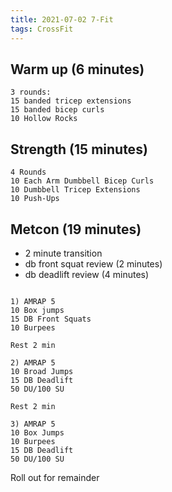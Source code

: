 ```yaml
---
title: 2021-07-02 7-Fit
tags: CrossFit
---
```


## Warm up (6 minutes)
```
3 rounds:
15 banded tricep extensions
15 banded bicep curls
10 Hollow Rocks
```

## Strength (15 minutes)
```
4 Rounds
10 Each Arm Dumbbell Bicep Curls 
10 Dumbbell Tricep Extensions
10 Push-Ups
```
## Metcon (19 minutes)
- 2 minute transition
- db front squat review (2 minutes)
- db deadlift review (4 minutes)

```

1) AMRAP 5
10 Box jumps
15 DB Front Squats
10 Burpees

Rest 2 min

2) AMRAP 5
10 Broad Jumps
15 DB Deadlift
50 DU/100 SU

Rest 2 min

3) AMRAP 5
10 Box Jumps
10 Burpees
15 DB Deadlift
50 DU/100 SU
```

Roll out for remainder